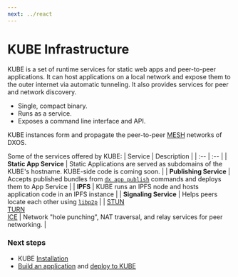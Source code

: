 ```yaml
---
next: ../react
---
```


# KUBE Infrastructure

KUBE is a set of runtime services for static web apps and peer-to-peer applications. It can host applications on a local network and expose them to the outer internet via automatic tunneling. It also provides services for peer and network discovery.

* Single, compact binary.
* Runs as a service.
* Exposes a command line interface and API.

KUBE instances form and propagate the peer-to-peer [MESH](../glossary#mesh) networks of DXOS.

Some of the services offered by KUBE:
| Service | Description |
| :-- | :-- |
| **Static App Service** | Static Applications are served as subdomains of the KUBE's hostname. KUBE-side code is coming soon. |
| **Publishing Service** | Accepts published bundles from [`dx app publish`](../cli/publishing) commands and deploys them to App Service |
| **IPFS** | KUBE runs an IPFS node and hosts application code in an IPFS instance |
| **Signaling Service** | Helps peers locate each other using [`libp2p`](https://libp2p.io/) |
| [STUN](https://en.wikipedia.org/wiki/STUN)<br>[TURN](https://en.wikipedia.org/wiki/Traversal_Using_Relays_around_NAT)<br> [ICE](https://en.wikipedia.org/wiki/Interactive_Connectivity_Establishment) | Network "hole punching", NAT traversal, and relay services for peer networking. |

### Next steps

* KUBE [Installation](../kube)
* [Build an application](../getting-started#project-templates) and [deploy to KUBE](../kube/deploying)
